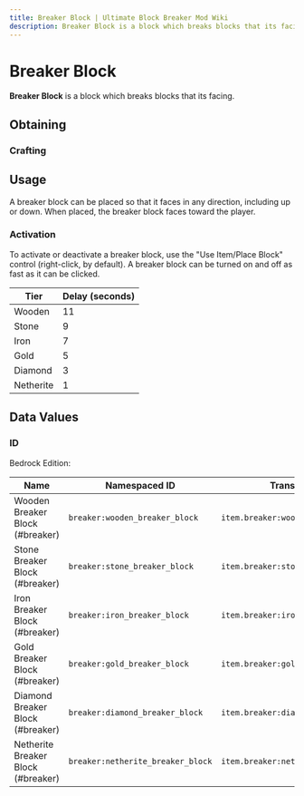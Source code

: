 ```yaml
---
title: Breaker Block | Ultimate Block Breaker Mod Wiki
description: Breaker Block is a block which breaks blocks that its facing.
---
```


# Breaker Block

**Breaker Block** is a block which breaks blocks that its facing.

## Obtaining

### Crafting

<ShapedRecipe
a1="iron_block" b1="iron_block" c1="iron_block"
a2="redstone_block" b2="wooden_shovel" c2="iron_ingot"
a3="iron_block" b3="iron_block" c3="iron_block"
output="breaker:wooden_block_breaker"/>

<ShapedRecipe
a1="iron_block" b1="iron_block" c1="iron_block"
a2="redstone_block" b2="stone_shovel" c2="iron_ingot"
a3="iron_block" b3="iron_block" c3="iron_block"
output="breaker:stone_block_breaker"/>

<ShapedRecipe
a1="iron_block" b1="iron_block" c1="iron_block"
a2="redstone_block" b2="iron_shovel" c2="iron_ingot"
a3="iron_block" b3="iron_block" c3="iron_block"
output="breaker:iron_block_breaker"/>

<ShapedRecipe
a1="iron_block" b1="iron_block" c1="iron_block"
a2="redstone_block" b2="golden_shovel" c2="iron_ingot"
a3="iron_block" b3="iron_block" c3="iron_block"
output="breaker:gold_block_breaker"/>

<ShapedRecipe
a1="iron_block" b1="iron_block" c1="iron_block"
a2="redstone_block" b2="diamond_shovel" c2="iron_ingot"
a3="iron_block" b3="iron_block" c3="iron_block"
output="breaker:diamond_block_breaker"/>

<ShapedRecipe
a1="iron_block" b1="iron_block" c1="iron_block"
a2="redstone_block" b2="netherite_shovel" c2="iron_ingot"
a3="iron_block" b3="iron_block" c3="iron_block"
output="breaker:netherite_block_breaker"/>

## Usage

A breaker block can be placed so that it faces in any direction, including up or down. When placed, the breaker block faces toward the player.

### Activation

To activate or deactivate a breaker block, use the "Use Item/Place Block" control (right-click, by default). A breaker block can be turned on and off as fast as it can be clicked.

| Tier      | Delay (seconds) |
| --------- | --------------- |
| Wooden    | 11              |
| Stone     | 9               |
| Iron      | 7               |
| Gold      | 5               |
| Diamond   | 3               |
| Netherite | 1               |

## Data Values

### ID

Bedrock Edition:

| Name                               | Namespaced ID                     | Translation Key                        |
| ---------------------------------- | --------------------------------- | -------------------------------------- |
| Wooden Breaker Block (#breaker)    | `breaker:wooden_breaker_block`    | `item.breaker:wooden_breaker_block`    |
| Stone Breaker Block (#breaker)     | `breaker:stone_breaker_block`     | `item.breaker:stone_breaker_block`     |
| Iron Breaker Block (#breaker)      | `breaker:iron_breaker_block`      | `item.breaker:iron_breaker_block`      |
| Gold Breaker Block (#breaker)      | `breaker:gold_breaker_block`      | `item.breaker:gold_breaker_block`      |
| Diamond Breaker Block (#breaker)   | `breaker:diamond_breaker_block`   | `item.breaker:diamond_breaker_block`   |
| Netherite Breaker Block (#breaker) | `breaker:netherite_breaker_block` | `item.breaker:netherite_breaker_block` |
